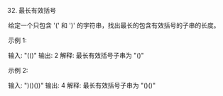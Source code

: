 32. 最长有效括号

给定一个只包含 '(' 和 ')' 的字符串，找出最长的包含有效括号的子串的长度。

示例 1:

输入: "(()"
输出: 2
解释: 最长有效括号子串为 "()"

示例 2:

输入: ")()())"
输出: 4
解释: 最长有效括号子串为 "()()"

